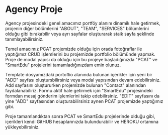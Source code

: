  # Agency Proje
 
 Agency projesindeki genel amacımız portföy alanını dinamik hale getirmek, projenin diğer bölümlerini "ABOUT",
"TEAM", "SERVICES" bölümlerini olduğu gibi bırakabilir veya ayrı sayfalar oluşturarak staik sayfa şeklinde tanımlayabilirsiniz.

Temel amacımız PCAT projemizde olduğu için orada fotoğraflar ile yaptığımız CRUD işlemlerini bu projemizde portfolio bölümünde yapmak.
Proje de modal yapısı da olduğu için bu projeye başladığınızda "PCAT" ve "SmartEdu" projelerini tamamladığınızdam emin olunuz.

Template dosyamızdaki portoflio alanında bulunan içerikler için yeni bir "ADD" sayfası oluştursbilirsiniz veya modal yapısından devam edebilirsiniz.
Add sayfasını oluştururken projemizde bulunan "Contact" alanından faydalanabiliriz.
Formu aktif hale getirmek için "SmartEdu" projesindeki formdan mesaj gönderim işlemlerini takip edebilirsiniz.
"EDIT" sayfasını da yine "ADD" sayfasından oluşturabilirsiniz aynen PCAT projemizde yaptığımız gibi.

Proje tamamlandıktan sonra PCAT ve SmartEdu projelerinde olduğu gibi, içerikleri kendi GitHUB hesaplarınızda 
bulundurabilir ve HEROKU ortamına yükleyebilirsiniz.
